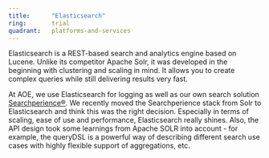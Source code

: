 ```yaml
---
title:      "Elasticsearch"
ring:       trial
quadrant:   platforms-and-services
---
```


Elasticsearch is a REST-based search and analytics engine based on Lucene.
Unlike its competitor Apache Solr, it was developed in the beginning with clustering and scaling in mind.
It allows you to create complex queries while still delivering results very fast.

At AOE, we use Elasticsearch for logging as well as our own search solution [Searchperience®](http://www.searchperience.com/).
We recently moved the Searchperience stack from Solr to Elasticsearch and think this was the right decision.
Especially in terms of scaling, ease of use and performance, Elasticsearch really shines.
Also, the API design took some learnings from Apache SOLR into account - for example, the queryDSL is a powerful way of describing different search use cases with highly flexible support of aggregations, etc.